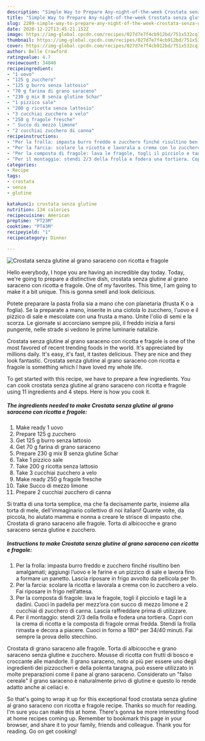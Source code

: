 ```yaml
---
description: "Simple Way to Prepare Any-night-of-the-week Crostata senza glutine al grano saraceno con ricotta e fragole"
title: "Simple Way to Prepare Any-night-of-the-week Crostata senza glutine al grano saraceno con ricotta e fragole"
slug: 2209-simple-way-to-prepare-any-night-of-the-week-crostata-senza-glutine-al-grano-saraceno-con-ricotta-e-fragole
date: 2020-12-22T13:45:21.152Z
image: https://img-global.cpcdn.com/recipes/027d7e7f4cb912bd/751x532cq70/crostata-senza-glutine-al-grano-saraceno-con-ricotta-e-fragole-recipe-main-photo.jpg
thumbnail: https://img-global.cpcdn.com/recipes/027d7e7f4cb912bd/751x532cq70/crostata-senza-glutine-al-grano-saraceno-con-ricotta-e-fragole-recipe-main-photo.jpg
cover: https://img-global.cpcdn.com/recipes/027d7e7f4cb912bd/751x532cq70/crostata-senza-glutine-al-grano-saraceno-con-ricotta-e-fragole-recipe-main-photo.jpg
author: Belle Crawford
ratingvalue: 4.7
reviewcount: 34840
recipeingredient:
- "1 uovo"
- "125 g zucchero"
- "125 g burro senza lattosio"
- "70 g farina di grano saraceno"
- "230 g mix B senza glutine Schar"
- "1 pizzico sale"
- "200 g ricotta senza lattosio"
- "3 cucchiai zucchero a velo"
- "250 g fragole fresche"
- " Succo di mezzo limone"
- "2 cucchiai zucchero di canna"
recipeinstructions:
- "Per la frolla: impasta burro freddo e zucchero finché risultino ben amalgamati; aggiungi l’uovo e le farine e un pizzico di sale e lavora fino a formare un panetto. Lascia riposare in frigo avvolto da pellicola per 1h."
- "Per la farcia: scolare la ricotta e lavorala a crema con lo zucchero a velo. Fai riposare in frigo nell’attesa."
- "Per la composta di fragole: lava le fragole, togli il picciolo e tagli le a dadini. Cuoci in padella per mezz’ora con succo di mezzo limone e 2 cucchiai di zucchero di canna. Lascia raffreddare prima di utilizzare."
- "Per il montaggio: stendi 2/3 della frolla e fodera una tortiera. Copri con la crema di ricotta e la composta di fragole ormai fredda. Stendi la frolla rimasta e decora a piacere. Cuoci in forno a 180^ per 34/40 minuti. Fai sempre la prova dello stecchino."
categories:
- Recipe
tags:
- crostata
- senza
- glutine

katakunci: crostata senza glutine 
nutrition: 134 calories
recipecuisine: American
preptime: "PT23M"
cooktime: "PT43M"
recipeyield: "1"
recipecategory: Dinner

---
```



![Crostata senza glutine al grano saraceno con ricotta e fragole](https://img-global.cpcdn.com/recipes/027d7e7f4cb912bd/751x532cq70/crostata-senza-glutine-al-grano-saraceno-con-ricotta-e-fragole-recipe-main-photo.jpg)

Hello everybody, I hope you are having an incredible day today. Today, we're going to prepare a distinctive dish, crostata senza glutine al grano saraceno con ricotta e fragole. One of my favorites. This time, I am going to make it a bit unique. This is gonna smell and look delicious.

Potete preparare la pasta frolla sia a mano che con planetaria (frusta K o a foglia). Se la preparate a mano, inserite in una ciotola lo zucchero, l&#39;uovo e il pizzico di sale e mescolate con una frusta a mano. Unite l&#39;olio di semi e la scorza. Le giornate si accorciano sempre più, il freddo inizia a farsi pungente, nelle strade si vedono le prime luminarie natalizie.

Crostata senza glutine al grano saraceno con ricotta e fragole is one of the most favored of recent trending foods in the world. It's appreciated by millions daily. It's easy, it's fast, it tastes delicious. They are nice and they look fantastic. Crostata senza glutine al grano saraceno con ricotta e fragole is something which I have loved my whole life.


To get started with this recipe, we have to prepare a few ingredients. You can cook crostata senza glutine al grano saraceno con ricotta e fragole using 11 ingredients and 4 steps. Here is how you cook it.

<!--inarticleads1-->

##### The ingredients needed to make Crostata senza glutine al grano saraceno con ricotta e fragole:

1. Make ready 1 uovo
1. Prepare 125 g zucchero
1. Get 125 g burro senza lattosio
1. Get 70 g farina di grano saraceno
1. Prepare 230 g mix B senza glutine Schar
1. Take 1 pizzico sale
1. Take 200 g ricotta senza lattosio
1. Take 3 cucchiai zucchero a velo
1. Make ready 250 g fragole fresche
1. Take  Succo di mezzo limone
1. Prepare 2 cucchiai zucchero di canna


Si tratta di una torta semplice, ma che fa decisamente parte, insieme alla torta di mele, dell&#39;immaginario collettivo di noi italiani! Quante volte, da piccola, ho aiutato mamma e nonna a creare le strisce di impasto che. Crostata di grano saraceno alle fragole. Torta di albicocche e grano saraceno senza glutine e zucchero. 

<!--inarticleads2-->

##### Instructions to make Crostata senza glutine al grano saraceno con ricotta e fragole:

1. Per la frolla: impasta burro freddo e zucchero finché risultino ben amalgamati; aggiungi l’uovo e le farine e un pizzico di sale e lavora fino a formare un panetto. Lascia riposare in frigo avvolto da pellicola per 1h.
1. Per la farcia: scolare la ricotta e lavorala a crema con lo zucchero a velo. Fai riposare in frigo nell’attesa.
1. Per la composta di fragole: lava le fragole, togli il picciolo e tagli le a dadini. Cuoci in padella per mezz’ora con succo di mezzo limone e 2 cucchiai di zucchero di canna. Lascia raffreddare prima di utilizzare.
1. Per il montaggio: stendi 2/3 della frolla e fodera una tortiera. Copri con la crema di ricotta e la composta di fragole ormai fredda. Stendi la frolla rimasta e decora a piacere. Cuoci in forno a 180^ per 34/40 minuti. Fai sempre la prova dello stecchino.


Crostata di grano saraceno alle fragole. Torta di albicocche e grano saraceno senza glutine e zucchero. Mousse di ricotta con frutti di bosco e croccante alle mandorle. Il grano saraceno, noto ai più per essere uno degli ingredienti dei pizzoccheri e della polenta taragna, può essere utilizzato in molte preparazioni come il pane al grano saraceno. Considerato un &#34;falso cereale&#34; il grano saraceno è naturalmente privo di glutine e questo lo rende adatto anche ai celiaci e. 

So that's going to wrap it up for this exceptional food crostata senza glutine al grano saraceno con ricotta e fragole recipe. Thanks so much for reading. I'm sure you can make this at home. There's gonna be more interesting food at home recipes coming up. Remember to bookmark this page in your browser, and share it to your family, friends and colleague. Thank you for reading. Go on get cooking!
